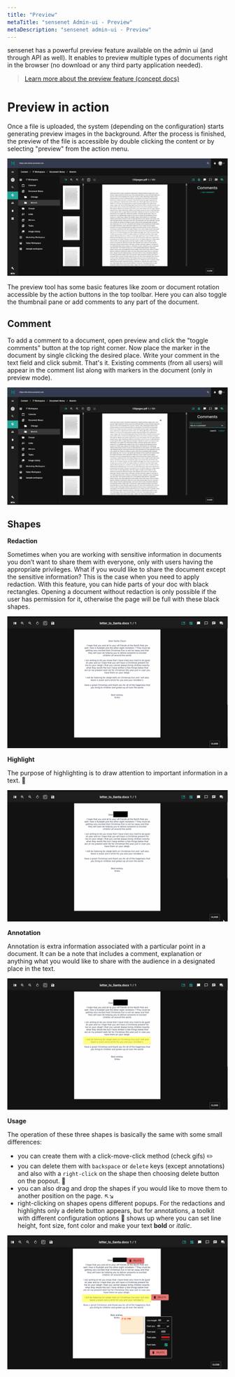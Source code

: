 ```yaml
---
title: "Preview"
metaTitle: "sensenet Admin-ui - Preview"
metaDescription: "sensenet admin-ui - Preview"
---
```


sensenet has a powerful preview feature available on the admin ui (and through API as well). It enables to preview multiple types of documents right in the browser (no download or any third party application needed).

> [Learn more about the preview feature (concept docs)](/concepts/document-previews)

# Preview in action
Once a file is uploaded, the system (depending on the configuration) starts generating preview images in the background. After the process is finished, the preview of the file is accessible by double clicking the content or by selecting "preview" from the action menu.

![preview](../img/preview_n.png)

The preview tool has some basic features like zoom or document rotation accessible by the action buttons in the top toolbar. Here you can also toggle the thumbnail pane or add comments to any part of the document.

## Comment
To add a comment to a document, open preview and click the "toggle comments" button at the top right corner.
Now place the marker in the document by single clicking the desired place. Write your comment in the text field and click submit. That's it. Existing comments (from all users) will appear in the comment list along with markers in the document (only in preview mode).

![preview_comment](../img/preview_comment.png)

## Shapes

**Redaction**

Sometimes when you are working with sensitive information in documents you don’t want to share them with everyone, only with users having the appropriate privileges. What if you would like to share the document except the sensitive information? This is the case when you need to apply redaction.
With this feature, you can hide parts of your doc with black rectangles. Opening a document without redaction is only possible if the user has permission for it, otherwise the page will be full with these black shapes.

<p align="center">
<img src="../img/redaction.gif" alt="redaction" />
</p>

**Highlight**

The purpose of highlighting is to draw attention to important information in a text. 📑

<p align="center">
<img src="../img/highlight.gif" alt="highlight" />
</p>

**Annotation**

Annotation is extra information associated with a particular point in a document. It can be a note that includes a comment, explanation or anything what you would like to share with the audience in a designated place in the text.

<p align="center">
<img src="../img/annotation.gif" alt="annotation" />
</p>

**Usage**

The operation of these three shapes is basically the same with some small differences:
- you can create them with a click-move-click method (check gifs) ✏️
- you can delete them with `backspace` or `delete` keys (except annotations) and also with a `right-click` on the shape then choosing delete button on the popout. 🚮
- you can also drag and drop the shapes if you would like to move them to another position on the page. ↖️↘️
- right-clicking on shapes opens different popups. For the redactions and highlights only a delete button appears, but for annotations, a toolkit with different configuration options 🔧 shows up where you can set line height, font size, font color and make your text **bold** or _italic_.

<p align="center">
<img src="../img/right-click.png" alt="right click" />
</p>
